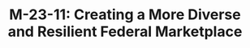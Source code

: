 ---
title: "M-23-11: Creating a More Diverse and Resilient Federal Marketplace"
description: "Issued guidance directing agencies to use a common definition for “new entrant” as they take steps to find small disadvantaged businesses and other contractors and measure progress in diversifying the federal supplier base. Guidance starts on Page 2. "
url-link: "https://www.whitehouse.gov/wp-content/uploads/2023/02/M-23-11-Creating-a-More-Diverse-and-Resilient-Federal-Marketplace.pdf"
type: "PDF"
gov-only: "false"
is-external: "true"
publication-date: "February 01, 2023"
reading-time: "15"
resource-type: "Guidance"
filter: "p-filter"
audience: "contracts-acquisitions"
branded-offerings: "acquisition-policy-it-category"
---